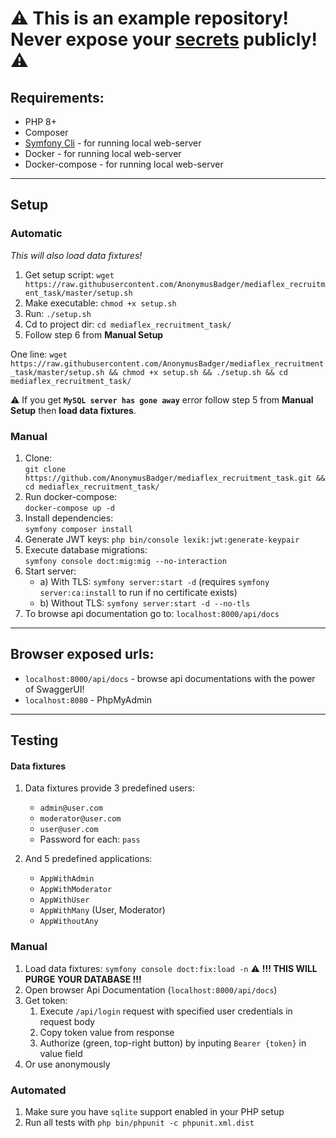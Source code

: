 # :warning: This is an example repository! Never expose your [secrets](https://symfony.com/doc/current/configuration/secrets.html) publicly! :warning:

## Requirements:

- PHP 8+
- Composer
- [Symfony Cli](https://symfony.com/download) - for running local web-server
- Docker - for running local web-server
- Docker-compose - for running local web-server

---

## Setup

### Automatic

_This will also load data fixtures!_

1. Get setup script:
   `wget https://raw.githubusercontent.com/AnonymusBadger/mediaflex_recruitment_task/master/setup.sh`
2. Make executable:
   `chmod +x setup.sh`
3. Run:
   `./setup.sh`
4. Cd to project dir:
   `cd mediaflex_recruitment_task/`
5. Follow step 6 from **Manual Setup**

One line: `wget https://raw.githubusercontent.com/AnonymusBadger/mediaflex_recruitment_task/master/setup.sh && chmod +x setup.sh && ./setup.sh && cd mediaflex_recruitment_task/`

:warning: If you get **`MySQL server has gone away`** error follow step 5 from **Manual Setup** then **load data fixtures**.

### Manual

1. Clone:  
   `git clone https://github.com/AnonymusBadger/mediaflex_recruitment_task.git && cd mediaflex_recruitment_task/`
2. Run docker-compose:  
   `docker-compose up -d`
3. Install dependencies:  
   `symfony composer install`
4. Generate JWT keys:
   `php bin/console lexik:jwt:generate-keypair`
5. Execute database migrations:  
   `symfony console doct:mig:mig --no-interaction`
6. Start server:
   - a) With TLS: `symfony server:start -d` (requires `symfony server:ca:install` to run if no certificate exists)
   - b) Without TLS: `symfony server:start -d --no-tls`
7. To browse api documentation go to: `localhost:8000/api/docs`

---

## Browser exposed urls:

- `localhost:8000/api/docs` - browse api documentations with the power of SwaggerUI!
- `localhost:8080` - PhpMyAdmin

---

## Testing

#### Data fixtures

1. Data fixtures provide 3 predefined users:

   - `admin@user.com`
   - `moderator@user.com`
   - `user@user.com`
   - Password for each: `pass`

2. And 5 predefined applications:
   - `AppWithAdmin`
   - `AppWithModerator`
   - `AppWithUser`
   - `AppWithMany` (User, Moderator)
   - `AppWithoutAny`

### Manual

1. Load data fixtures:
   `symfony console doct:fix:load -n` :warning: **!!! THIS WILL PURGE YOUR DATABASE !!!**
2. Open browser Api Documentation (`localhost:8000/api/docs`)
3. Get token:
   1. Execute `/api/login` request with specified user credentials in request body
   2. Copy token value from response
   3. Authorize (green, top-right button) by inputing `Bearer {token}` in value field
4. Or use anonymously

### Automated

1. Make sure you have `sqlite` support enabled in your PHP setup
2. Run all tests with `php bin/phpunit -c phpunit.xml.dist`
